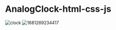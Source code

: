 # AnalogClock-html-css-js

![clock](https://user-images.githubusercontent.com/43300766/227094977-ef766a31-1150-422d-bc08-774d69770268.jpg)
![1681269234417](https://user-images.githubusercontent.com/43300766/231339209-d96bccb4-700b-4fcc-a6ff-dd3ec0cd52d1.jpg)

